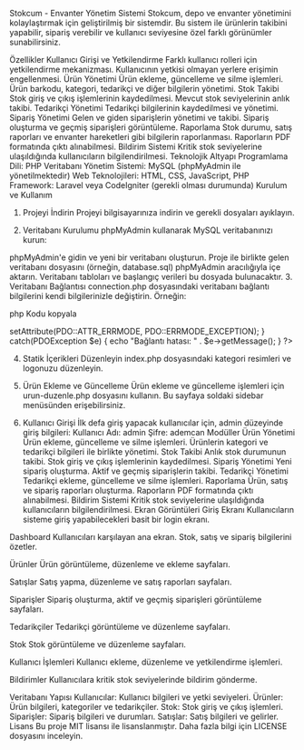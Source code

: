 Stokcum - Envanter Yönetim Sistemi
Stokcum, depo ve envanter yönetimini kolaylaştırmak için geliştirilmiş bir sistemdir. Bu sistem ile ürünlerin takibini yapabilir, sipariş verebilir ve kullanıcı seviyesine özel farklı görünümler sunabilirsiniz.

Özellikler
Kullanıcı Girişi ve Yetkilendirme
Farklı kullanıcı rolleri için yetkilendirme mekanizması.
Kullanıcının yetkisi olmayan yerlere erişimin engellenmesi.
Ürün Yönetimi
Ürün ekleme, güncelleme ve silme işlemleri.
Ürün barkodu, kategori, tedarikçi ve diğer bilgilerin yönetimi.
Stok Takibi
Stok giriş ve çıkış işlemlerinin kaydedilmesi.
Mevcut stok seviyelerinin anlık takibi.
Tedarikçi Yönetimi
Tedarikçi bilgilerinin kaydedilmesi ve yönetimi.
Sipariş Yönetimi
Gelen ve giden siparişlerin yönetimi ve takibi.
Sipariş oluşturma ve geçmiş siparişleri görüntüleme.
Raporlama
Stok durumu, satış raporları ve envanter hareketleri gibi bilgilerin raporlanması.
Raporların PDF formatında çıktı alınabilmesi.
Bildirim Sistemi
Kritik stok seviyelerine ulaşıldığında kullanıcıların bilgilendirilmesi.
Teknolojik Altyapı
Programlama Dili: PHP
Veritabanı Yönetim Sistemi: MySQL (phpMyAdmin ile yönetilmektedir)
Web Teknolojileri: HTML, CSS, JavaScript, PHP
Framework: Laravel veya CodeIgniter (gerekli olması durumunda)
Kurulum ve Kullanım
1. Projeyi İndirin
Projeyi bilgisayarınıza indirin ve gerekli dosyaları ayıklayın.

2. Veritabanı Kurulumu
phpMyAdmin kullanarak MySQL veritabanınızı kurun:

phpMyAdmin'e gidin ve yeni bir veritabanı oluşturun.
Proje ile birlikte gelen veritabanı dosyasını (örneğin, database.sql) phpMyAdmin aracılığıyla içe aktarın.
Veritabanı tabloları ve başlangıç verileri bu dosyada bulunacaktır.
3. Veritabanı Bağlantısı
connection.php dosyasındaki veritabanı bağlantı bilgilerini kendi bilgilerinizle değiştirin. Örneğin:

php
Kodu kopyala
<?php
$servername = "localhost";
$username = "kullanici_adi";
$password = "sifre";
$dbname = "veritabani_adi";

try {
    $conn = new PDO("mysql:host=$servername;dbname=$dbname", $username, $password);
    $conn->setAttribute(PDO::ATTR_ERRMODE, PDO::ERRMODE_EXCEPTION);
} catch(PDOException $e) {
    echo "Bağlantı hatası: " . $e->getMessage();
}
?>
4. Statik İçerikleri Düzenleyin
index.php dosyasındaki kategori resimleri ve logonuzu düzenleyin.

5. Ürün Ekleme ve Güncelleme
Ürün ekleme ve güncelleme işlemleri için urun-duzenle.php dosyasını kullanın. Bu sayfaya soldaki sidebar menüsünden erişebilirsiniz.
6. Kullanıcı Girişi
İlk defa giriş yapacak kullanıcılar için, admin düzeyinde giriş bilgileri:
Kullanıcı Adı: admin
Şifre: ademcan
Modüller
Ürün Yönetimi
Ürün ekleme, güncelleme ve silme işlemleri.
Ürünlerin kategori ve tedarikçi bilgileri ile birlikte yönetimi.
Stok Takibi
Anlık stok durumunun takibi.
Stok giriş ve çıkış işlemlerinin kaydedilmesi.
Sipariş Yönetimi
Yeni sipariş oluşturma.
Aktif ve geçmiş siparişlerin takibi.
Tedarikçi Yönetimi
Tedarikçi ekleme, güncelleme ve silme işlemleri.
Raporlama
Ürün, satış ve sipariş raporları oluşturma.
Raporların PDF formatında çıktı alınabilmesi.
Bildirim Sistemi
Kritik stok seviyelerine ulaşıldığında kullanıcıların bilgilendirilmesi.
Ekran Görüntüleri
Giriş Ekranı
Kullanıcıların sisteme giriş yapabilecekleri basit bir login ekranı.

Dashboard
Kullanıcıları karşılayan ana ekran. Stok, satış ve sipariş bilgilerini özetler.

Ürünler
Ürün görüntüleme, düzenleme ve ekleme sayfaları.

Satışlar
Satış yapma, düzenleme ve satış raporları sayfaları.

Siparişler
Sipariş oluşturma, aktif ve geçmiş siparişleri görüntüleme sayfaları.

Tedarikçiler
Tedarikçi görüntüleme ve düzenleme sayfaları.

Stok
Stok görüntüleme ve düzenleme sayfaları.

Kullanıcı İşlemleri
Kullanıcı ekleme, düzenleme ve yetkilendirme işlemleri.

Bildirimler
Kullanıcılara kritik stok seviyelerinde bildirim gönderme.

Veritabanı Yapısı
Kullanıcılar: Kullanıcı bilgileri ve yetki seviyeleri.
Ürünler: Ürün bilgileri, kategoriler ve tedarikçiler.
Stok: Stok giriş ve çıkış işlemleri.
Siparişler: Sipariş bilgileri ve durumları.
Satışlar: Satış bilgileri ve gelirler.
Lisans
Bu proje MIT lisansı ile lisanslanmıştır. Daha fazla bilgi için LICENSE dosyasını inceleyin.

